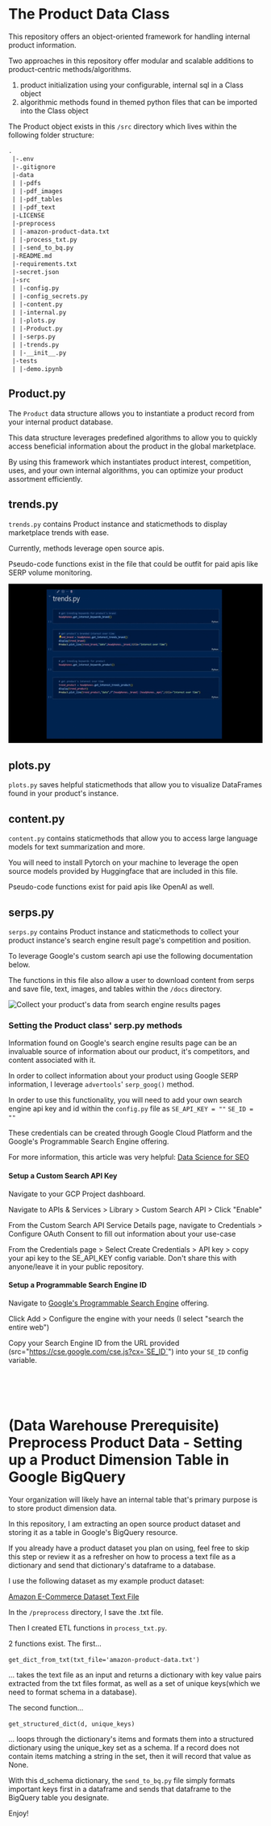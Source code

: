 # The Product Data Class

This repository offers an object-oriented framework for handling internal product information. 

Two approaches in this repository offer modular and scalable additions to product-centric methods/algorithms.

1. product initialization using your configurable, internal sql in a Class object
2. algorithmic methods found in themed python files that can be imported into the Class object 

The Product object exists in this `/src` directory which lives within the following folder structure:

```
.
 |-.env
 |-.gitignore
 |-data
 | |-pdfs
 | |-pdf_images
 | |-pdf_tables
 | |-pdf_text
 |-LICENSE
 |-preprocess
 | |-amazon-product-data.txt
 | |-process_txt.py
 | |-send_to_bq.py
 |-README.md
 |-requirements.txt
 |-secret.json
 |-src
 | |-config.py
 | |-config_secrets.py
 | |-content.py
 | |-internal.py
 | |-plots.py
 | |-Product.py
 | |-serps.py
 | |-trends.py
 | |-__init__.py
 |-tests
 | |-demo.ipynb
```

 ## Product.py

The `Product` data structure allows you to instantiate a product record from your internal product database.

This data structure leverages predefined algorithms to allow you to quickly access beneficial information about the product in the global marketplace.

By using this framework which instantiates product interest, competition, uses, and your own internal algorithms, you can optimize your product assortment efficiently.

 ## trends.py

 `trends.py` contains Product instance and staticmethods to display marketplace trends with ease.

 Currently, methods leverage open source apis.

 Pseudo-code functions exist in the file that could be outfit for paid apis like SERP volume monitoring.

 ![Report on marketplace trends related to your product](./docs/producttrends.gif)

## plots.py

`plots.py` saves helpful staticmethods that allow you to visualize DataFrames found in your product's instance.

## content.py

`content.py` contains staticmethods that allow you to access large language models for text summarization and more.

You will need to install Pytorch on your machine to leverage the open source models provided by Huggingface that are included in this file.

Pseudo-code functions exist for paid apis like OpenAI as well.

 ## serps.py

`serps.py` contains Product instance and staticmethods to collect your product instance's search engine result page's competition and position.

To leverage Google's custom search api use the following documentation below.

The functions in this file also allow a user to download content from serps and save file, text, images, and tables within the `/docs` directory.

 ![Collect your product's data from search engine results pages](./docs/serpsandpdfs.gif)

### Setting the Product class' serp.py methods
 Information found on Google's search engine results page can be an invaluable source of information about our product, it's competitors, and content associated with it.

 In order to collect information about your product using Google SERP information, I leverage `advertools`' `serp_goog()` method.

 In order to use this functionality, you will need to add your own search engine api key and id within the `config.py` file as `SE_API_KEY = ""` `SE_ID = ""`

 These credentials can be created through Google Cloud Platform and the Google's Programmable Search Engine offering.

 For more information, this article was very helpful: [Data Science for SEO](https://www.holisticseo.digital/python-seo/data-science/)

 #### Setup a Custom Search API Key

 Navigate to your GCP Project dashboard.

 Navigate to APIs & Services > Library > Custom Search API > Click "Enable"

 From the Custom Search API Service Details page, navigate to Credentials > Configure OAuth Consent to fill out information about your use-case

 From the Credentials page > Select Create Credentials > API key > copy your api key to the SE_API_KEY config variable. Don't share this with anyone/leave it in your public repository.

 #### Setup a Programmable Search Engine ID 

 Navigate to [Google's Programmable Search Engine](https://programmablesearchengine.google.com/controlpanel/all) offering.

 Click Add > Configure the engine with your needs (I select "search the entire web") 

 Copy your Search Engine ID from the URL provided (src="https://cse.google.com/cse.js?cx=`SE_ID`") into your `SE_ID` config variable.


<br><br><br>

# (Data Warehouse Prerequisite) Preprocess Product Data - Setting up a Product Dimension Table in Google BigQuery

Your organization will likely have an internal table that's primary purpose is to store product dimension data.

In this repository, I am extracting an open source product dataset and storing it as a table in Google's BigQuery resource.

If you already have a product dataset you plan on using, feel free to skip this step or review it as a refresher on how to process a text file as a dictionary and send that dictionary's dataframe to a database.

I use the following dataset as my example product dataset:

[Amazon E-Commerce Dataset Text File](https://raw.githubusercontent.com/sameeravithana/Amazon-E-commerce-Data-set/master/Data-sets/amazondata_Electronics_14200%20142.txt)

In the `/preprocess` directory, I save the .txt file.

Then I created ETL functions in `process_txt.py`.

2 functions exist. The first...

`get_dict_from_txt(txt_file='amazon-product-data.txt')`

... takes the text file as an input and returns a dictionary with key value pairs extracted from the txt files format, as well as a set of unique keys(which we need to format schema in a database).

The second function...

`get_structured_dict(d, unique_keys)`

... loops through the dictionary's items and formats them into a structured dictionary using the unique_key set as a schema. If a record does not contain items matching a string in the set, then it will record that value as None.

With this d_schema dictionary, the `send_to_bq.py` file simply formats important keys first in a dataframe and sends that dataframe to the BigQuery table you designate.

Enjoy!